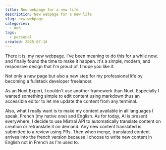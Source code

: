 ```yaml
---
title: New webpage for a new life
description: New webpage for a new life
slug: new-webpage
categories:
  - Web
tags:
  - personal
created: 2025-07-18
---
```


There it is, my new webpage. I've been meaning to do this for a while now, and finally found the time to make it happen. It's a simple, modern, and responsive design that I'm proud of. I hope you like it.

Not only a new page but also a new step for my professional life by becoming a fullstack developer freelancer.

As an Nuxt Expert, I couldn't use another framework than Nuxt. Especially I wanted something simple to edit content using markdown thus an accessible editor to let me update the content from any terminal.

Also, what I really want is to make my content available in all languages I speak, French (my native one) and English. As for today, AI is present everywhere, I decide to use Mistral API to automatically translate content on creation or retranslate it on demand. Any new content translated is submitted to a review using PRs. Then when merge, translated content arrives into the french version because I choose to write new content in English not in French as I'm used to.
